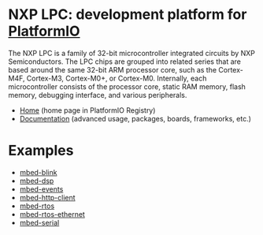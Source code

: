 
# NXP LPC: development platform for [PlatformIO](https://platformio.org)

The NXP LPC is a family of 32-bit microcontroller integrated circuits by NXP Semiconductors. The LPC chips are grouped into related series that are based around the same 32-bit ARM processor core, such as the Cortex-M4F, Cortex-M3, Cortex-M0+, or Cortex-M0. Internally, each microcontroller consists of the processor core, static RAM memory, flash memory, debugging interface, and various peripherals.

* [Home](https://platformio.org/platforms/nxplpc) (home page in PlatformIO Registry)
* [Documentation](https://docs.platformio.org/page/platforms/nxplpc.html) (advanced usage, packages, boards, frameworks, etc.)

# Examples

* [mbed-blink](https://github.com/platformio/platform-nxplpc/tree/master/examples/mbed-blink)
* [mbed-dsp](https://github.com/platformio/platform-nxplpc/tree/master/examples/mbed-dsp)
* [mbed-events](https://github.com/platformio/platform-nxplpc/tree/master/examples/mbed-events)
* [mbed-http-client](https://github.com/platformio/platform-nxplpc/tree/master/examples/mbed-http-client)
* [mbed-rtos](https://github.com/platformio/platform-nxplpc/tree/master/examples/mbed-rtos)
* [mbed-rtos-ethernet](https://github.com/platformio/platform-nxplpc/tree/master/examples/mbed-rtos-ethernet)
* [mbed-serial](https://github.com/platformio/platform-nxplpc/tree/master/examples/mbed-serial)
